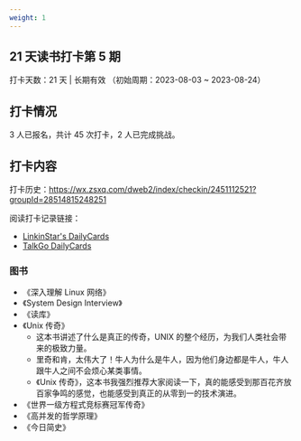 ```yaml
---
weight: 1
---
```


## 21 天读书打卡第 5 期

打卡天数：21 天 | 长期有效 （初始周期：2023-08-03 ~ 2023-08-24）

## 打卡情况

3 人已报名，共计 45 次打卡，2 人已完成挑战。

## 打卡内容

打卡历史：https://wx.zsxq.com/dweb2/index/checkin/2451112521?groupId=28514815248251

阅读打卡记录链接：
- [LinkinStar's DailyCards](https://card.linkinstars.com/card/page)
- [TalkGo DailyCards](https://talkgo.news/card/page)

### 图书

- 《深入理解 Linux 网络》
- 《System Design Interview》
- 《读库》
- 《Unix 传奇》
	- 这本书讲述了什么是真正的传奇，UNIX 的整个经历，为我们人类社会带来的极致力量。
	- 里奇和肯，太伟大了！牛人为什么是牛人，因为他们身边都是牛人，牛人跟牛人之间不会烦心某类事情。
	- 《Unix 传奇》，这本书我强烈推荐大家阅读一下，真的能感受到那百花齐放百家争鸣的感觉，也能感受到真正的从零到一的技术演进。
- 《世界一级方程式竞标赛冠军传奇》
- 《高并发的哲学原理》
- 《今日简史》
